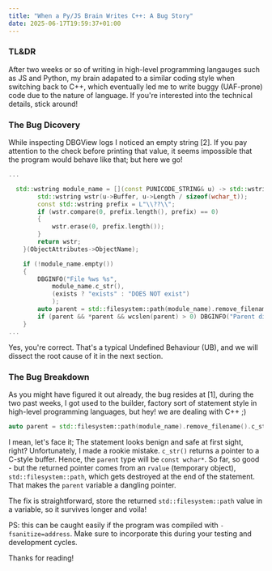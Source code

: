 ```yaml
---
title: "When a Py/JS Brain Writes C++: A Bug Story"
date: 2025-06-17T19:59:37+01:00
---
```


### TL&DR

After two weeks or so of writing in high-level programming langauges such as JS and Python, my brain adapated to a similar coding style when switching back to C++, which eventually led me to write buggy (UAF-prone) code due to the nature of language. If you're interested into the technical details, stick around!

### The Bug Dicovery

While inspecting DBGView logs I noticed an empty string [2]. If you pay attention to the check before printing that value, it seems impossible that the program would behave like that; but here we go! 

```C++
...

  std::wstring module_name = [](const PUNICODE_STRING& u) -> std::wstring {
        std::wstring wstr(u->Buffer, u->Length / sizeof(wchar_t));
        const std::wstring prefix = L"\\??\\";
        if (wstr.compare(0, prefix.length(), prefix) == 0)
        {
            wstr.erase(0, prefix.length());
        }
        return wstr;
    }(ObjectAttributes->ObjectName);

    if (!module_name.empty())
    {
        DBGINFO("File %ws %s",
            module_name.c_str(),
            (exists ? "exists" : "DOES NOT exist")
            );
        auto parent = std::filesystem::path(module_name).remove_filename().c_str();  // [1]
        if (parent && *parent && wcslen(parent) > 0) DBGINFO("Parent directory %ws", parent); // [2]
    }
...

```

Yes, you're correct. That's a typical Undefined Behaviour (UB), and we will dissect the root cause of it in the next section.

### The Bug Breakdown

As you might have figured it out already, the bug resides at [1], during the two past weeks, I got used to the builder, factory sort of statement style in  high-level programming languages, but hey! we are dealing with C++ ;)

```C++
auto parent = std::filesystem::path(module_name).remove_filename().c_str();
```

I mean, let's face it; The statement looks benign and safe at first sight, right? Unfortunately, I made a rookie mistake. `c_str()` returns a pointer to a C-style buffer. Hence, the `parent` type will be `const wchar*`. So far, so good - but the returned pointer comes from an `rvalue` (temporary object), `std::filesystem::path`, which gets destroyed at the end of the statement. That makes the `parent` variable a dangling pointer.

The fix is straightforward, store the returned `std::filesystem::path` value in a variable, so it survives longer and voila!

PS: this can be caught easily if the program was compiled with `-fsanitize=address`. Make sure to incorporate this during your testing and development cycles.

Thanks for reading!
